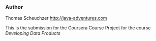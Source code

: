 ### Author

Thomas Scheuchzer <http://java-adventures.com>

This is the submission for the Coursera Course Project for the course *Developing Data Products*
